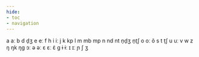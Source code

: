 ```yaml
---
hide:
- toc
- navigation
---
```

a
aː
b
d
d̠ʒ
e
eː
f
h
i
iː
j
k
kp
l
m
mb
mp
n
nd
nt
n̠d̠ʒ
n̠t̠ʃ
o
oː
õ
s
t
t̠ʃ
u
uː
v
w
z
ŋ
ŋk
ŋɡ
ɔː
ə
əː
ɛ
ɛː
ɛ̃
ɡ
ɨ
ɨː
ɪ
ɪː
ɲ
ʃ
ʒ
